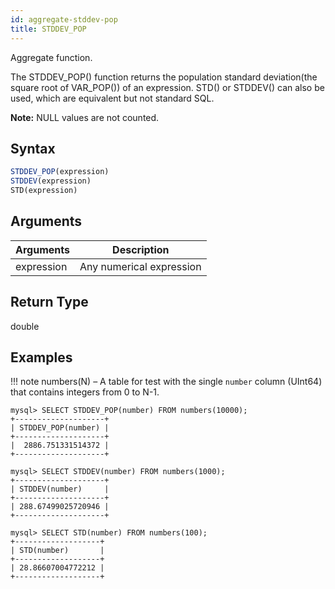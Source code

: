 ```yaml
---
id: aggregate-stddev-pop
title: STDDEV_POP
---
```


Aggregate function.

The STDDEV_POP() function returns the population standard deviation(the square root of VAR_POP()) of an expression. STD() or STDDEV() can also be used, which are equivalent but not standard SQL.

**Note:** NULL values are not counted.

## Syntax

```sql
STDDEV_POP(expression)
STDDEV(expression)
STD(expression)
```

## Arguments

| Arguments   | Description |
| ----------- | ----------- |
| expression  | Any numerical expression |

## Return Type

double

## Examples

!!! note
    numbers(N) – A table for test with the single `number` column (UInt64) that contains integers from 0 to N-1.

```
mysql> SELECT STDDEV_POP(number) FROM numbers(10000);
+--------------------+
| STDDEV_POP(number) |
+--------------------+
|  2886.751331514372 |
+--------------------+

mysql> SELECT STDDEV(number) FROM numbers(1000);
+--------------------+
| STDDEV(number)     |
+--------------------+
| 288.67499025720946 |
+--------------------+

mysql> SELECT STD(number) FROM numbers(100);
+-------------------+
| STD(number)       |
+-------------------+
| 28.86607004772212 |
+-------------------+

```

